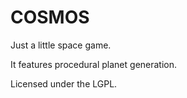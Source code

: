 # COSMOS


Just a little space game.

It features procedural planet generation.

Licensed under the LGPL.